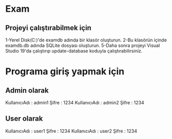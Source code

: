 # Exam
## Projeyi çalıştırabilmek için
1-Yerel Disk(C:)'de examdb adında bir klasör oluşturun.
2-Bu klasörün içinde examdb.db adında SQLite dosyası oluşturun.
5-Daha sonra projeyi Visual Studio 19'da çalıştırıp  update-database  koduyla çalıştırabilirsiniz.

# Programa giriş yapmak için
## Admin olarak
KullanıcıAdı : admin1 Şifre : 1234
KullanıcıAdı : admin2 Şifre : 1234
## User olarak
KullanıcıAdı : user1 Şifre : 1234
KullanıcıAdı : user2 Şifre : 1234
